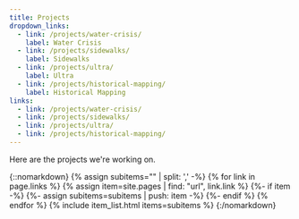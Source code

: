 ```yaml
---
title: Projects
dropdown_links:
  - link: /projects/water-crisis/
    label: Water Crisis
  - link: /projects/sidewalks/
    label: Sidewalks
  - link: /projects/ultra/
    label: Ultra
  - link: /projects/historical-mapping/
    label: Historical Mapping
links:
  - link: /projects/water-crisis/
  - link: /projects/sidewalks/
  - link: /projects/ultra/
  - link: /projects/historical-mapping/
---
```

Here are the projects we're working on.

{::nomarkdown}
{% assign subitems="" | split: ',' -%}
{% for link in page.links %}
  {% assign item=site.pages | find: "url", link.link %}
  {%- if item -%}
    {%- assign subitems=subitems | push: item -%}
  {%- endif %}
{% endfor %}
{% include item_list.html items=subitems %}
{:/nomarkdown}

